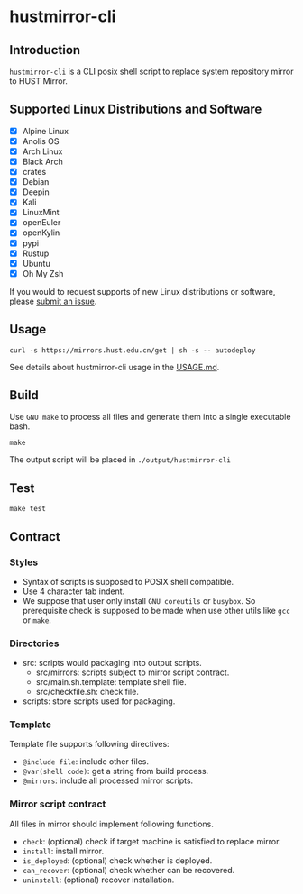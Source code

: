 # hustmirror-cli

## Introduction

`hustmirror-cli` is a CLI posix shell script to replace system repository mirror to HUST Mirror.

## Supported Linux Distributions and Software

- [x] Alpine Linux
- [x] Anolis OS
- [x] Arch Linux
- [x] Black Arch
- [x] crates
- [x] Debian
- [x] Deepin
- [x] Kali
- [x] LinuxMint
- [x] openEuler
- [x] openKylin
- [x] pypi
- [x] Rustup
- [x] Ubuntu
- [x] Oh My Zsh

If you would to request supports of new Linux distributions or software, please [submit an issue](https://github.com/hust-open-atom-club/hustmirror-cli/issues/new/choose).

## Usage

```
curl -s https://mirrors.hust.edu.cn/get | sh -s -- autodeploy
```

See details about hustmirror-cli usage in the [USAGE.md](docs/USAGE.md).

## Build

Use `GNU make` to process all files and generate them
into a single executable bash.

```shell
make
```

The output script will be placed in `./output/hustmirror-cli`

## Test

```shell
make test
```

## Contract

### Styles

- Syntax of scripts is supposed to POSIX shell compatible.
- Use 4 character tab indent.
- We suppose that user only install `GNU coreutils` or `busybox`.
    So prerequisite check is supposed to be made when use other
    utils like `gcc` or `make`.

### Directories

- src: scripts would packaging into output scripts.
    - src/mirrors: scripts subject to mirror script contract.
    - src/main.sh.template: template shell file.
    - src/checkfile.sh: check file.
- scripts: store scripts used for packaging.

### Template

Template file supports following directives:
- `@include file`: include other files.
- `@var(shell code)`: get a string from build process.
- `@mirrors`: include all processed mirror scripts.

### Mirror script contract

All files in mirror should implement following functions.
- `check`: (optional) check if target machine is satisfied to replace mirror.
- `install`: install mirror.
- `is_deployed`: (optional) check whether is deployed.
- `can_recover`: (optional) check whether can be recovered.
- `uninstall`: (optional) recover installation.
